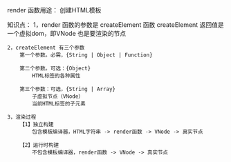 
render 函数用途：
    创建HTML模板

知识点：
    1，render 函数的参数是 createElement 函数
    createElement 返回值是一个虚拟dom，即VNode
    也是要渲染的节点

    2，createElement 有三个参数
        第一个参数。必需，{String | Object | Function}

        第二个参数。可选：{Object}
            HTML标签的各种属性

        第三个参数：可选，{String | Array}
            子虚拟节点（VNode）
            当前HTML标签的子元素
    
    3，渲染过程
        【1】独立构建
            包含模板编译器，HTML字符串 -> render函数 -> VNode -> 真实节点

        【2】运行时构建
            不包含模板编译器，render函数 -> VNode -> 真实节点

<script>
    render(createElement){
        let el = createElement('div',{
            class:"box"
            // 设置style
            style:{color:'red', fontSize:'22'}
        },[
            createElement('h1', '什么是成长')
            createElement('p', '成长或许就是，以更高的格局和视角，观察曾经的自己，和他人，然后并理解曾经的自己')
        ])
        return el
    }

    let vnode = {
    tag: "div",
    attrs: {
        style: "color:red"
    },
    children: [{

    }]
}

    function _render(vnode) {
    // 如果是数字类型, 转化为字符串
    if (typeof vnode === "number") {
        vnode = String(vnode);
    }
    // 字符串类型直接就是文本节点
    if (typeof vnode === "string") {
        return document.createTextNode(vnode);
    }
    // 普通DOM
    const dom = document.createElement(vnode.tag);
    if (vnode.attrs) {
        // 遍历属性
        Object.keys(vnode.attrs).forEach((key) => {
            const value = vnode.attrs[key];
            dom.setAttribute(key, value);
        });
    }
    // 子数组进行递归操作
    vnode.children.forEach((child) => dom.appendChild(_render(child)));
    return dom;
}

</script>
